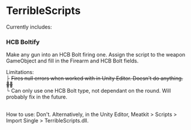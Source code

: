 # TerribleScripts</br>
Currently includes:

### HCB Boltify</br>
Make any gun into an HCB Bolt firing one. Assign the script to the weapon GameObject and fill in the Firearm and HCB Bolt fields.</br>

Limitations:</br>
├ ~~Fires null errors when worked with in Unity Editor. Doesn't do anything. 🤷‍♀️</br>~~
└ Can only use one HCB Bolt type, not dependant on the round. Will probably fix in the future.</br>


</br>
How to use:
Don't. Alternatively, in the Unity Editor, Meatkit > Scripts > Import Single > TerribleScripts.dll.
